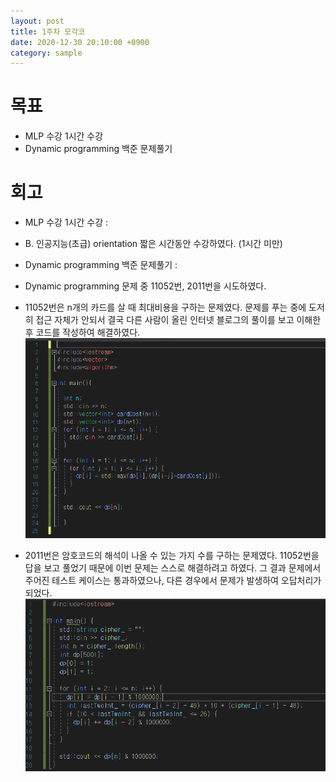 ```yaml
---
layout: post
title: 1주차 모각코
date: 2020-12-30 20:10:00 +0900
category: sample
---
```

# 목표

+ MLP 수강 1시간 수강
+ Dynamic programming 백준 문제풀기

# 회고

+ MLP 수강 1시간 수강 :
 - B. 인공지능(초급) orientation 짧은 시간동안 수강하였다. (1시간 미만)

+ Dynamic programming 백준 문제풀기 :
 - Dynamic programming 문제 중 11052번, 2011번을 시도하였다.

 - 11052번은 n개의 카드를 살 때 최대비용을 구하는 문제였다.
 문제를 푸는 중에 도저히 접근 자체가 안되서 결국 다른 사람이 올린 인터넷 블로그의 풀이를 보고 이해한 후 코드를 작성하여 해결하였다.
 ![캡처1](/public/img/mogakco1-1.PNG)

 - 2011번은 암호코드의 해석이 나올 수 있는 가지 수를 구하는 문제였다.
 11052번을 답을 보고 풀었기 때문에 이번 문제는 스스로 해결하려고 하였다.
 그 결과 문제에서 주어진 테스트 케이스는 통과하였으나, 다른 경우에서 문제가 발생하여 오답처리가 되었다.
  ![캡처1](/public/img/mogakco1-2.PNG)
